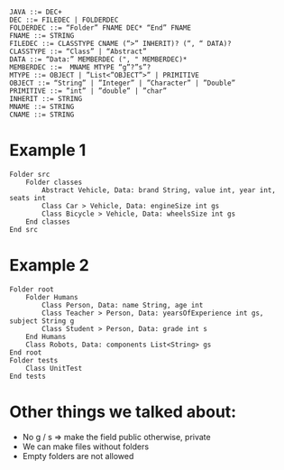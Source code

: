 ```
JAVA ::= DEC+
DEC ::= FILEDEC | FOLDERDEC
FOLDERDEC ::= “Folder” FNAME DEC* “End” FNAME
FNAME ::= STRING
FILEDEC ::= CLASSTYPE CNAME (“>” INHERIT)? (“, “ DATA)?
CLASSTYPE ::= “Class” | “Abstract”
DATA ::= “Data:” MEMBERDEC (", " MEMBERDEC)*
MEMBERDEC ::=  MNAME MTYPE “g”?”s”?
MTYPE ::= OBJECT | ”List<”OBJECT”>” | PRIMITIVE
OBJECT ::= “String” | ”Integer” | ”Character” | ”Double”
PRIMITIVE ::= ”int” | ”double” | ”char”
INHERIT ::= STRING
MNAME ::= STRING
CNAME ::= STRING
```

# Example 1
```
Folder src
    Folder classes
        Abstract Vehicle, Data: brand String, value int, year int, seats int
        Class Car > Vehicle, Data: engineSize int gs
        Class Bicycle > Vehicle, Data: wheelsSize int gs
    End classes
End src
```

# Example 2
```
Folder root
    Folder Humans
        Class Person, Data: name String, age int
        Class Teacher > Person, Data: yearsOfExperience int gs, subject String g
        Class Student > Person, Data: grade int s
    End Humans
    Class Robots, Data: components List<String> gs
End root
Folder tests
    Class UnitTest
End tests
```

# Other things we talked about:
- No g / s  => make the field public otherwise, private
- We can make files without folders 
- Empty folders are not allowed

